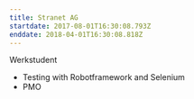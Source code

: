 ```yaml
---
title: Stranet AG
startdate: 2017-08-01T16:30:08.793Z
enddate: 2018-04-01T16:30:08.818Z
---
```

Werkstudent
* Testing with Robotframework and Selenium
* PMO
